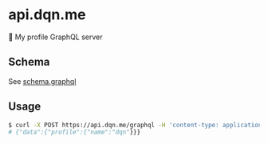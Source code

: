 # api.dqn.me

👻 My profile GraphQL server

## Schema

See [schema.graphql](https://github.com/dqn/api.dqn.me/blob/main/src/schema.graphql)

## Usage

```bash
$ curl -X POST https://api.dqn.me/graphql -H 'content-type: application/json' -d '{"query":"query MyProfile { profile { name } }"}'
# {"data":{"profile":{"name":"dqn"}}}
```
